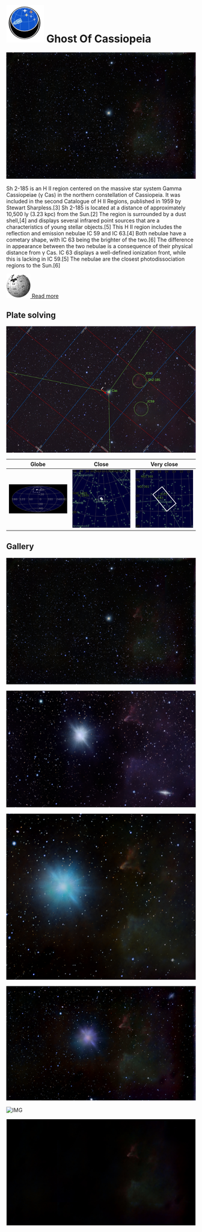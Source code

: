 # ![](..//Imaging//Common/pyl-tiny.png) Ghost Of Cassiopeia
![](..//Imaging//HD/Ghost_Of_Cassiopeia+00+co.jpg)

Sh 2-185 is an H II region centered on the massive star system Gamma Cassiopeiae (γ Cas) in the northern constellation of Cassiopeia. It was included in the second Catalogue of H II Regions, published in 1959 by Stewart Sharpless.[3] Sh 2-185 is located at a distance of approximately 10,500 ly (3.23 kpc) from the Sun.[2] The region is surrounded by a dust shell,[4] and displays several infrared point sources that are a characteristics of young stellar objects.[5] This H II region includes the reflection and emission nebulae IC 59 and IC 63.[4] Both nebulae have a cometary shape, with IC 63 being the brighter of the two.[6] The difference in appearance between the two nebulae is a consequence of their physical distance from γ Cas. IC 63 displays a well-defined ionization front, while this is lacking in IC 59.[5] The nebulae are the closest photodissociation regions to the Sun.[6]

[![](..//Imaging//Common/Wikipedia.png) Read more](https://en.wikipedia.org/wiki/Sh_2-185)
## Plate solving 


![IMG](..//Imaging//HD/Ghost_Of_Cassiopeia_Annotated.jpg)


| Globe | Close | Very close |
| ----- | ----- | ----- |
|![IMG](..//Imaging//HD/Ghost_Of_Cassiopeia_Globe.jpg) |![IMG](..//Imaging//HD/Ghost_Of_Cassiopeia_Close.jpg) |![IMG](..//Imaging//HD/Ghost_Of_Cassiopeia_Closer.jpg) |

## Gallery
![IMG](..//Imaging//HD/Ghost_Of_Cassiopeia+00+co.jpg) 

![IMG](..//Imaging//HD/Ghost_Of_Cassiopeia+01+co.jpg) 

![IMG](..//Imaging//HD/Ghost_Of_Cassiopeia+02+co.jpg) 

![IMG](..//Imaging//HD/Ghost_Of_Cassiopeia+03+co.jpg) 

![IMG](..//Imaging//HD/Ghost_Of_Cassiopeia+04+co.jpg) 

![](..//Imaging//HD/Ghost_Of_Cassiopeia+00+bg.jpg)
